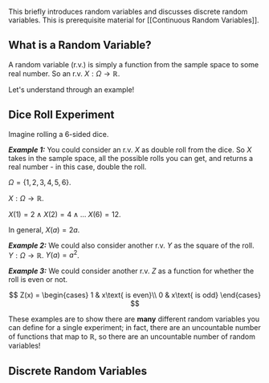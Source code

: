 This briefly introduces random variables and discusses discrete random variables. This is prerequisite material for [[Continuous Random Variables]].
## What is a Random Variable? 

A random variable (r.v.) is simply a function from the sample space to some real number. So an r.v. $X : \Omega \rightarrow \mathbb{R}$.

Let's understand through an example!
## Dice Roll Experiment

Imagine rolling a 6-sided dice. 

***Example 1:*** You could consider an r.v. $X$ as double roll from the dice. So $X$ takes in the sample space, all the possible rolls you can get, and returns a real number - in this case, double the roll. 

$\Omega = \{1, 2, 3, 4, 5, 6\}$.

$X : \Omega \rightarrow \mathbb{R}$.

$X(1) = 2 \; \land \; X(2) = 4 \; \land \; \dots \; X(6) = 12$.

In general,
$X(a) = 2a$.

***Example 2:*** We could also consider another r.v. $Y$ as the square of the roll. 
$Y : \Omega \rightarrow \mathbb{R}$.
$Y(a) = a^{2}$.

***Example 3:*** We could consider another r.v. $Z$ as a function for whether the roll is even or not. 

$$
Z(x) = \begin{cases}
	1 & x\text{ is even}\\
	0 & x\text{ is odd}
\end{cases}
$$

These examples are to show there are **many** different random variables you can define for a single experiment; in fact, there are an uncountable number of functions that map to $\mathbb{R}$, so there are an uncountable number of random variables! 

## Discrete Random Variables


